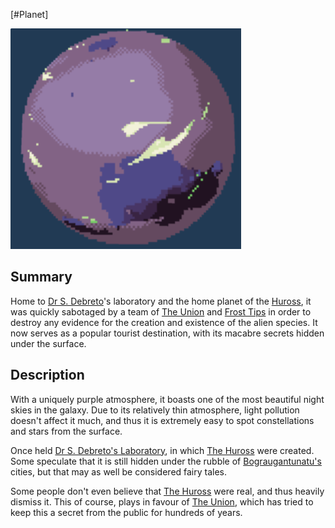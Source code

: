 [#Planet]

![](Pasted%20image%2020211221235359.png)

## Summary

Home to [Dr S. Debreto](../Influential%20Persons/Dr%20S.%20Debreto.md)'s laboratory and the home planet of the [Huross](../Species/Fauna/Huross.md), it was quickly sabotaged by a team of [The Union](../Factions/The%20Union.md) and [Frost Tips](../Factions/Frost%20Tips.md) in order to destroy any evidence for the creation and existence of the alien species. It now serves as a popular tourist destination, with its macabre secrets hidden under the surface.

## Description

With a uniquely purple atmosphere, it boasts one of the most beautiful night skies in the galaxy. Due to its relatively thin atmosphere, light pollution doesn't affect it much, and thus it is extremely easy to spot constellations and stars from the surface.

Once held [Dr S. Debreto's Laboratory](../Locations/Dr%20S.%20Debreto's%20Laboratory.md), in which [The Huross](../Species/Fauna/Huross.md) were created. Some speculate that it is still hidden under the rubble of [Bograugantunatu's](Bograugantunatu.md) cities, but that may as well be considered fairy tales.

Some people don't even believe that [The Huross](../Species/Fauna/Huross.md) were real, and thus heavily dismiss it. This of course, plays in favour of [The Union](../Factions/The%20Union.md), which has tried to keep this a secret from the public for hundreds of years.